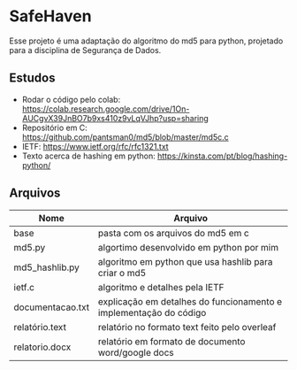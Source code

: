 # SafeHaven
Esse projeto é uma adaptação do algoritmo do md5 para python, projetado para a disciplina de Segurança de Dados. 

## Estudos
- Rodar o código pelo colab: https://colab.research.google.com/drive/1On-AUCgvX39JnBO7b9xs410z9vLqVJhp?usp=sharing
- Repositório em C: https://github.com/pantsman0/md5/blob/master/md5c.c 
- IETF: https://www.ietf.org/rfc/rfc1321.txt 
- Texto acerca de hashing em python: https://kinsta.com/pt/blog/hashing-python/ 

## Arquivos
| Nome | Arquivo |
| ---- | ------- |
| base | pasta com os arquivos do md5 em c | 
| md5.py | algortimo desenvolvido em python por mim | 
| md5_hashlib.py | algoritmo em python que usa hashlib para criar o md5 |
| ietf.c | algoritmo e detalhes pela IETF |
| documentacao.txt | explicação em detalhes do funcionamento e implementação do código |
| relatório.text | relatório no formato text feito pelo overleaf |
| relatorio.docx | relatório em formato de documento word/google docs |
